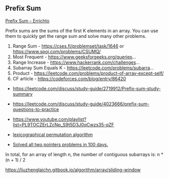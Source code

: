 ## Prefix Sum

[Prefix Sum - Errichto](https://www.youtube.com/watch?v=PhgtNY_-CiY&ab_channel=ErrichtoAlgorithms)

Prefix sums are the sums of the first K elements in an array. You can use them to quickly get the range sum and solve many other problems.


1. Range Sum - https://cses.fi/problemset/task/1646 or https://www.spoj.com/problems/CSUMQ/
2. Most Frequent - https://www.geeksforgeeks.org/queries...
3. Range Increase - https://www.hackerrank.com/challenges...
4. Subarray Sum Equals K - https://leetcode.com/problems/subarra...
5. Product - https://leetcode.com/problems/product-of-array-except-self/
6. CF article - https://codeforces.com/blog/entry/86420

- https://leetcode.com/discuss/study-guide/2719912/Prefix-sum-study-summary
- https://leetcode.com/discuss/study-guide/4023666/prefix-sum-questions-to-practice
- https://www.youtube.com/playlist?list=PL9TOCZErLZcNp_S9t5D3J0qCwzs35-qZF

- [lexicographical permutation algorithm](https://www.nayuki.io/page/next-lexicographical-permutation-algorithm)
- [Solved all two pointers problems in 100 days.](https://leetcode.com/discuss/study-guide/1688903/Solved-all-two-pointers-problems-in-100-days.)

In total, for an array of length n, the number of contiguous subarrays is: n * (n + 1) / 2


https://liuzhenglaichn.gitbook.io/algorithm/array/sliding-window